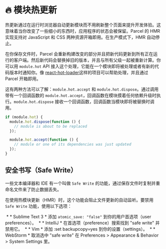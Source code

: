 # 🔥 模块热更新

热更新通过在运行时浏览器自动更新模块而不用刷新整个页面来提升开发体验。这意味着当你改变了一些细小的东西时，应用程序的状态会被保留。Parcel 的 HMR 实现支持对 JavaScript 和 CSS 两种资源开箱即用。在生产模式下，HMR 自动停止。

在你保存文件时，Parcel 会重新构建改变的部分并且把新代码更新到所有正在运行的客户端。然后新代码会替换掉旧的版本，并且与所有父级一起被重新计算。你可以用 `module.hot` API 接入这个处理，它能在一个模块即将被处理或者有新的代码版本时通知你。像 [react-hot-loader](https://github.com/gaearon/react-hot-loader)这样的项目可以帮助处理，并且通过 Parcel 开箱即用。

这有两种方法可以了解：`module.hot.accept` 和 `module.hot.dispose`。通过调用带有一个回调函数的 `module.hot.accept`，回调函数在模块摸着任何依赖升级时执行。`module.hot.dispose` 接收一个回调函数，回调函数当模块即将被替换时调用。

```JavaScript
if (module.hot) {
  module.hot.dispose(function () {
    // module is about to be replaced
  });

  module.hot.accept(function () {
    // module or one of its dependencies was just updated
  });
}
```

## 安全书写（Safe Write）

一些文本编译器和 IDE 有一个叫做 `Safe Write` 的功能，通过保存文件时复制并重命名文件来了防止数据丢失。

在使用热模块更新（HMR）时，这个功能会阻止文件更新的自动监听。要禁用 `Safe Write` 功能，使用以下选项：

  * * Sublime Text 3 * 添加 `atomic_save: "false"` 到你的用户首选项（user preferences）。
  * * IntelliJ * 在首选项（preference）搜索找到 "safe write" 并禁用它。
  * * Vim * 添加 :set backupcopy=yes 到你的设置（settings）。
  * * WebStorm * 取消选中 "safe write" 在 Preferences > Appearance & Behavior > System Settings 里。

